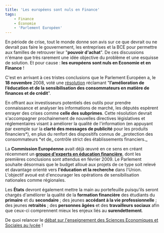 ```yaml
---
title: 'Les européens sont nuls en Finance'
tags:
    - Finance
    - Économie
    - 'Parlement Européen'
---
```


En période de crise, tout le monde donne son avis sur ce que devrait ou ne
devrait pas faire le gouvernement, les entreprises et la BCE pour permettre aux
familles de retrouver leur "**pouvoir d'achat**". De ces discussions n'émane que
très rarement une idée objective du problème et une esquisse de solution. Et
pour cause : **les européens sont nuls en Economie et en Finance** !

<!-- more -->

C'est en arrivant à ces tristes conclusions que le Parlement Européen a, le **18
novembre** 2008, voté une
[résolution](http://www.europarl.europa.eu/sides/getDoc.do?type=REPORT&reference=A6-2008-0393&language=FR&mode=XML)
réclamant "**l’amélioration de l’éducation et de la sensibilisation des
consommateurs en matière de finances et de crédit**".

En offrant aux investisseurs potentiels des outils pour prendre connaissance et
analyser les informations de marché, les députés espèrent enrayer des crises
comme **celle des subprimes**. Cette résolution devrait s'accompagner
prochainement de nouvelles directives législatives et réglementaires visant à
améliorer la qualité de l'information (en appuyant par exemple sur la **clarté
des messages de publicité** pour les produits financiers*), en plus du renfort
des dispositifs connus de \_protection des consommateurs *<span>et de</span>_
contrôle strict des établissements financiers._

La **Commission Européenne** avait déjà œuvré en ce sens en créant récemment un
**[groupe d'experts en éducation financière](http://www.fenetreeurope.com/php/page.php?section=actu&id=12550)**,
dont les premières conclusions sont attendus en février 2009\. Le Parlement
souhaite désormais que le budget alloué aux projets de ce type soit relevé et
davantage orienté vers **l'éducation et la recherche** dans l'Union. L'objectif
avoué est d'encourager les opérations de sensibilisation nationales comme
régionales.

Les **États** devront également mettre la main au portefeuille puisqu'ils seront
chargés d'améliorer la qualité de la **formation financière** des étudiants du
**primaire** et du **secondaire** ; des jeunes **accédant à la vie
professionnelle** ; des jeunes **retraités** ; des **personnes âgées** et des
**travailleurs sociaux** afin que ceux-ci comprennent mieux les enjeux liés au
**surendettement**.

De quoi relancer le
[débat sur l'enseignement des Sciences Economiques et Sociales au lycée](http://uneheuredepeine.blogspot.com/2008/12/pourquoi-enseigner-conomie-et.html)
!
